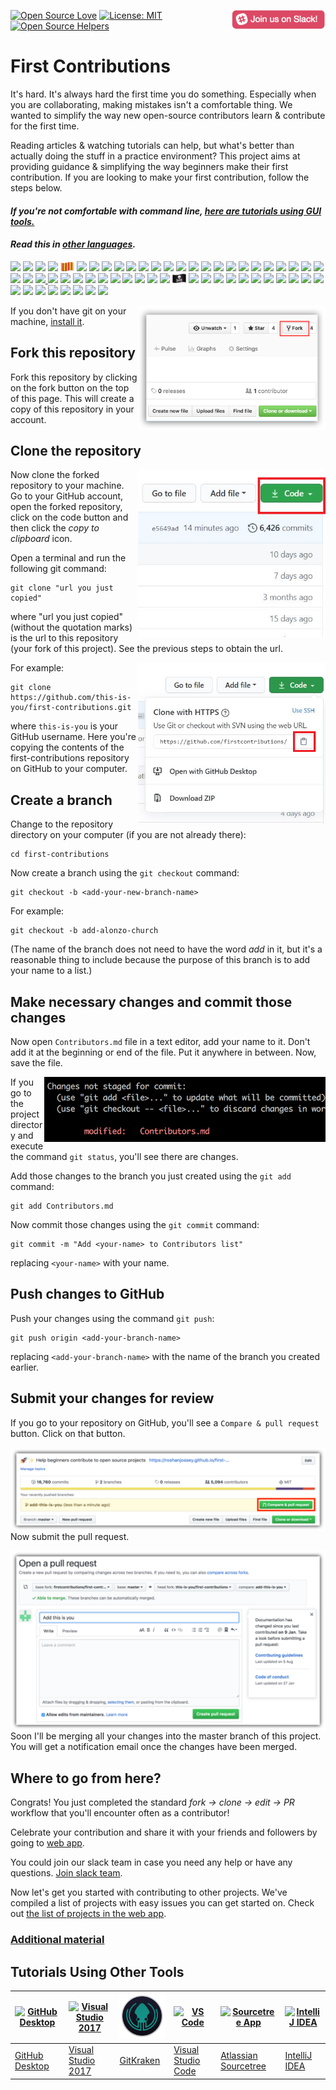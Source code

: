 [![Open Source Love](https://firstcontributions.github.io/open-source-badges/badges/open-source-v1/open-source.svg)](https://github.com/firstcontributions/open-source-badges)
[<img align="right" width="150" src="assets/join-slack-team.png">](https://join.slack.com/t/firstcontributors/shared_invite/zt-hfcq788y-QaXzXT5clBBWukXQyBhH4w)
[![License: MIT](https://img.shields.io/badge/License-MIT-green.svg)](https://opensource.org/licenses/MIT)
[![Open Source Helpers](https://www.codetriage.com/roshanjossey/first-contributions/badges/users.svg)](https://www.codetriage.com/roshanjossey/first-contributions)

# First Contributions

It's hard. It's always hard the first time you do something. Especially when you are collaborating, making mistakes isn't a comfortable thing. We wanted to simplify the way new open-source contributors learn & contribute for the first time.

Reading articles & watching tutorials can help, but what's better than actually doing the stuff in a practice environment? This project aims at providing guidance & simplifying the way beginners make their first contribution. If you are looking to make your first contribution, follow the steps below.

#### _If you're not comfortable with command line, [here are tutorials using GUI tools.](#tutorials-using-other-tools)_

#### _Read this in [other languages](translations/Translations.md)._

[<img src="https://cdn.staticaly.com/gh/hjnilsson/country-flags/master/svg/al.svg" width="22">](translations/README.al.md)
[<img src="https://cdn.staticaly.com/gh/hjnilsson/country-flags/master/svg/bd.svg" width="22">](translations/README.bn.md)
[<img src="https://cdn.staticaly.com/gh/hjnilsson/country-flags/master/svg/bg.svg" width="22">](translations/README.bg.md)
[<img src="https://cdn.staticaly.com/gh/hjnilsson/country-flags/master/svg/br.svg" width="22">](translations/README.pt_br.md)
[<img src="assets/catalan1.png" width="22">](translations/README.ca.md)
[<img src="https://cdn.staticaly.com/gh/hjnilsson/country-flags/master/svg/cn.svg" width="22">](translations/README.chs.md)
[<img src="https://cdn.staticaly.com/gh/hjnilsson/country-flags/master/svg/cz.svg" width="22">](translations/README.cs.md)
[<img src="https://cdn.staticaly.com/gh/hjnilsson/country-flags/master/svg/de.svg" width="22">](translations/README.de.md)
[<img src="https://cdn.staticaly.com/gh/hjnilsson/country-flags/master/svg/dk.svg" width="22">](translations/README.da.md)
[<img src="https://cdn.staticaly.com/gh/hjnilsson/country-flags/master/svg/eg.svg" width="22">](translations/README.eg.md)
[<img src="https://cdn.staticaly.com/gh/hjnilsson/country-flags/master/svg/es.svg" width="22">](translations/README.es.md)
[<img src="https://cdn.staticaly.com/gh/hjnilsson/country-flags/master/svg/fr.svg" width="22">](translations/README.fr.md)
[<img src="https://cdn.staticaly.com/gh/hjnilsson/country-flags/master/svg/gl.svg" width="22">](translations/README.gl.md)
[<img src="https://cdn.staticaly.com/gh/hjnilsson/country-flags/master/svg/gr.svg" width="22">](translations/README.gr.md)
[<img src="https://cdn.staticaly.com/gh/hjnilsson/country-flags/master/svg/ge.svg" width="22">](translations/README.ge.md)
[<img src="https://cdn.staticaly.com/gh/hjnilsson/country-flags/master/svg/hu.svg" width="22">](translations/README.hu.md)
[<img src="https://cdn.staticaly.com/gh/hjnilsson/country-flags/master/svg/id.svg" width="22">](translations/README.id.md)
[<img src="https://cdn.staticaly.com/gh/hjnilsson/country-flags/master/svg/il.svg" width="22">](translations/README.hb.md)
[<img src="https://cdn.staticaly.com/gh/hjnilsson/country-flags/master/svg/in.svg" width="22">](translations/Translations.md)
[<img src="https://cdn.staticaly.com/gh/hjnilsson/country-flags/master/svg/ir.svg" width="22">](translations/README.fa.md)
[<img src="https://cdn.staticaly.com/gh/hjnilsson/country-flags/master/svg/ir.svg" width="22">](translations/README.fa.en.md)
[<img src="https://cdn.staticaly.com/gh/hjnilsson/country-flags/master/svg/it.svg" width="22">](translations/README.it.md)
[<img src="https://cdn.staticaly.com/gh/hjnilsson/country-flags/master/svg/jp.svg" width="22">](translations/README.ja.md)
[<img src="https://cdn.staticaly.com/gh/hjnilsson/country-flags/master/svg/ke.svg" width="22">](translations/README.kws.md)
[<img src="https://cdn.staticaly.com/gh/hjnilsson/country-flags/master/svg/kr.svg" width="22"> <img src="https://cdn.staticaly.com/gh/hjnilsson/country-flags/master/svg/kp.svg" width="22">](translations/README.ko.md)
[<img src="https://cdn.staticaly.com/gh/hjnilsson/country-flags/master/svg/lt.svg" width="22">](translations/README.lt.md)
[<img src="https://cdn.staticaly.com/gh/hjnilsson/country-flags/master/svg/md.svg" width="22"> <img src="https://cdn.staticaly.com/gh/hjnilsson/country-flags/master/svg/ro.svg" width="22">](translations/README.ro.md)
[<img src="https://cdn.staticaly.com/gh/hjnilsson/country-flags/master/svg/mm.svg" width="22">](translations/README.mm_unicode.md)
[<img src="https://cdn.staticaly.com/gh/hjnilsson/country-flags/master/svg/mk.svg" width="22">](translations/README.mk.md)
[<img src="https://cdn.staticaly.com/gh/hjnilsson/country-flags/master/svg/mx.svg" width="22">](translations/README.mx.md)
[<img src="https://cdn.staticaly.com/gh/hjnilsson/country-flags/master/svg/my.svg" width="22">](translations/README.my.md)
[<img src="https://cdn.staticaly.com/gh/hjnilsson/country-flags/master/svg/ml.svg" width="22">](translations/README.nl.md)
[<img src="https://cdn.staticaly.com/gh/hjnilsson/country-flags/master/svg/ng.svg" width="22">](translations/README.igb.md)
[<img src="https://cdn.staticaly.com/gh/hjnilsson/country-flags/master/svg/no.svg" width="22">](translations/README.no.md)
[<img src="https://cdn.staticaly.com/gh/hjnilsson/country-flags/master/svg/np.svg" width="15">](translations/README.np.md)
[<img src="https://cdn.staticaly.com/gh/hjnilsson/country-flags/master/svg/ph.svg" width="22">](translations/README.tl.md)
[<img src="assets/pirate.png" width="22">](translations/README.en-pirate.md)
[<img src="https://cdn.staticaly.com/gh/hjnilsson/country-flags/master/svg/pk.svg" width="22">](translations/README.ur.md)
[<img src="https://cdn.staticaly.com/gh/hjnilsson/country-flags/master/svg/pl.svg" width="22">](translations/README.pl.md)
[<img src="https://cdn.staticaly.com/gh/hjnilsson/country-flags/master/svg/pt.svg" width="22">](translations/README.pt-pt.md)
[<img src="https://cdn.staticaly.com/gh/hjnilsson/country-flags/master/svg/ru.svg" width="22">](translations/README.ru.md)
[<img src="https://cdn.staticaly.com/gh/hjnilsson/country-flags/master/svg/sa.svg" width="22">](translations/README.ar.md)
[<img src="https://cdn.staticaly.com/gh/hjnilsson/country-flags/master/svg/se.svg" width="22">](translations/README.se.md)
[<img src="https://cdn.staticaly.com/gh/hjnilsson/country-flags/master/svg/sk.svg" width="22">](translations/README.slk.md)
[<img src="https://cdn.staticaly.com/gh/hjnilsson/country-flags/master/svg/si.svg" width="22">](translations/README.sl.md)
[<img src="https://cdn.staticaly.com/gh/hjnilsson/country-flags/master/svg/th.svg" width="22">](translations/README.th.md)
[<img src="https://cdn.staticaly.com/gh/hjnilsson/country-flags/master/svg/tr.svg" width="22">](translations/README.tr.md)
[<img src="https://cdn.staticaly.com/gh/hjnilsson/country-flags/master/svg/tw.svg" width="22">](translations/README.cht.md)
[<img src="https://cdn.staticaly.com/gh/hjnilsson/country-flags/master/svg/ua.svg" width="22">](translations/README.ua.md)
[<img src="https://cdn.staticaly.com/gh/hjnilsson/country-flags/master/svg/vn.svg" width="22">](translations/README.vn.md)
[<img src="https://cdn.staticaly.com/gh/hjnilsson/country-flags/master/svg/za.svg" width="22">](translations/README.zul.md)
[<img src="https://cdn.staticaly.com/gh/hjnilsson/country-flags/master/svg/za.svg" width="22">](translations/README.afk.md)
[<img src="https://cdn.staticaly.com/gh/hjnilsson/country-flags/master/svg/ke.svg" width="22">](translations/README.kws.md)
[<img src="https://cdn.staticaly.com/gh/hjnilsson/country-flags/master/svg/ng.svg" width="22">](translations/README.igb.md)
[<img src="https://cdn.staticaly.com/gh/hjnilsson/country-flags/master/svg/lv.svg" width="22">](translations/README.lv.md)
[<img src="https://cdn.staticaly.com/gh/hjnilsson/country-flags/master/svg/fi.svg" width="22">](translations/README.fi.md)

<img align="right" width="300" src="assets/fork.png" alt="fork this repository" />

If you don't have git on your machine, [install it](https://help.github.com/articles/set-up-git/).

## Fork this repository

Fork this repository by clicking on the fork button on the top of this page.
This will create a copy of this repository in your account.

## Clone the repository

<img align="right" width="300" src="assets/clone.png" alt="clone this repository" />

Now clone the forked repository to your machine. Go to your GitHub account, open the forked repository, click on the code button and then click the _copy to clipboard_ icon.

Open a terminal and run the following git command:

```
git clone "url you just copied"
```

where "url you just copied" (without the quotation marks) is the url to this repository (your fork of this project). See the previous steps to obtain the url.

<img align="right" width="300" src="assets/copy-to-clipboard.png" alt="copy URL to clipboard" />

For example:

```
git clone https://github.com/this-is-you/first-contributions.git
```

where `this-is-you` is your GitHub username. Here you're copying the contents of the first-contributions repository on GitHub to your computer.

## Create a branch

Change to the repository directory on your computer (if you are not already there):

```
cd first-contributions
```

Now create a branch using the `git checkout` command:

```
git checkout -b <add-your-new-branch-name>
```

For example:

```
git checkout -b add-alonzo-church
```

(The name of the branch does not need to have the word _add_ in it, but it's a reasonable thing to include because the purpose of this branch is to add your name to a list.)

## Make necessary changes and commit those changes

Now open `Contributors.md` file in a text editor, add your name to it. Don't add it at the beginning or end of the file. Put it anywhere in between. Now, save the file.

<img align="right" width="450" src="assets/git-status.png" alt="git status" />

If you go to the project directory and execute the command `git status`, you'll see there are changes.

Add those changes to the branch you just created using the `git add` command:

```
git add Contributors.md
```

Now commit those changes using the `git commit` command:

```
git commit -m "Add <your-name> to Contributors list"
```

replacing `<your-name>` with your name.

## Push changes to GitHub

Push your changes using the command `git push`:

```
git push origin <add-your-branch-name>
```

replacing `<add-your-branch-name>` with the name of the branch you created earlier.

## Submit your changes for review

If you go to your repository on GitHub, you'll see a `Compare & pull request` button. Click on that button.

<img style="float: right;" src="assets/compare-and-pull.png" alt="create a pull request" />

Now submit the pull request.

<img style="float: right;" src="assets/submit-pull-request.png" alt="submit pull request" />

Soon I'll be merging all your changes into the master branch of this project. You will get a notification email once the changes have been merged.

## Where to go from here?

Congrats! You just completed the standard _fork -> clone -> edit -> PR_ workflow that you'll encounter often as a contributor!

Celebrate your contribution and share it with your friends and followers by going to [web app](https://firstcontributions.github.io/#social-share).

You could join our slack team in case you need any help or have any questions. [Join slack team](https://join.slack.com/t/firstcontributors/shared_invite/enQtNjkxNzQwNzA2MTMwLTVhMWJjNjg2ODRlNWZhNjIzYjgwNDIyZWYwZjhjYTQ4OTBjMWM0MmFhZDUxNzBiYzczMGNiYzcxNjkzZDZlMDM).

Now let's get you started with contributing to other projects. We've compiled a list of projects with easy issues you can get started on. Check out [the list of projects in the web app](https://firstcontributions.github.io/#project-list).

### [Additional material](additional-material/git_workflow_scenarios/additional-material.md)

## Tutorials Using Other Tools

| <a href="gui-tool-tutorials/github-desktop-tutorial.md"><img alt="GitHub Desktop" src="https://desktop.github.com/images/desktop-icon.svg" width="100"></a> | <a href="gui-tool-tutorials/github-windows-vs2017-tutorial.md"><img alt="Visual Studio 2017" src="https://upload.wikimedia.org/wikipedia/commons/c/cd/Visual_Studio_2017_Logo.svg" width="100"></a> | <a href="gui-tool-tutorials/gitkraken-tutorial.md"><img alt="GitKraken" src="./assets/gk-icon.png" width="100"></a> | <a href="gui-tool-tutorials/github-windows-vs-code-tutorial.md"><img alt="VS Code" src="https://upload.wikimedia.org/wikipedia/commons/2/2d/Visual_Studio_Code_1.18_icon.svg" width=100></a> | <a href="gui-tool-tutorials/sourcetree-macos-tutorial.md"><img alt="Sourcetree App" src="https://wac-cdn.atlassian.com/dam/jcr:81b15cde-be2e-4f4a-8af7-9436f4a1b431/Sourcetree-icon-blue.svg" width=100></a> | <a href="gui-tool-tutorials/github-windows-intellij-tutorial.md"><img alt="IntelliJ IDEA" src="https://upload.wikimedia.org/wikipedia/commons/d/d5/IntelliJ_IDEA_Logo.svg" width=100></a> |
| ----------------------------------------------------------------------------------------------------------------------------------------------------------- | --------------------------------------------------------------------------------------------------------------------------------------------------------------------------------------------------- | ------------------------------------------------------------------------------------------------------------------- | -------------------------------------------------------------------------------------------------------------------------------------------------------------------------------------------- | ------------------------------------------------------------------------------------------------------------------------------------------------------------------------------------------------------------ | ----------------------------------------------------------------------------------------------------------------------------------------------------------------------------------------- |
| [GitHub Desktop](gui-tool-tutorials/github-desktop-tutorial.md)                                                                                             | [Visual Studio 2017](gui-tool-tutorials/github-windows-vs2017-tutorial.md)                                                                                                                          | [GitKraken](gui-tool-tutorials/gitkraken-tutorial.md)                                                               | [Visual Studio Code](gui-tool-tutorials/github-windows-vs-code-tutorial.md)                                                                                                                  | [Atlassian Sourcetree](gui-tool-tutorials/sourcetree-macos-tutorial.md)                                                                                                                                      | [IntelliJ IDEA](gui-tool-tutorials/github-windows-intellij-tutorial.md)                                                                                                                   |

